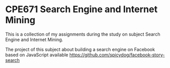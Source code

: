 # CPE671 Search Engine and Internet Mining
This is a collection of my assignments during the study on subject Search Engine and Internet Mining.

The project of this subject about building a search engine on Facebook based on JavaScript available https://github.com/spicydog/facebook-story-search
